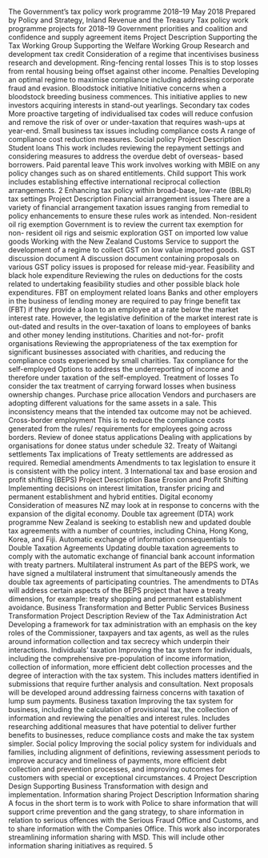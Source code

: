 The Government’s tax policy work programme 2018–19 May 2018 Prepared by Policy and Strategy, Inland Revenue and the Treasury Tax policy work programme projects for 2018–19 Government priorities and coalition and confidence and supply agreement items Project Description Supporting the Tax Working Group Supporting the Welfare Working Group Research and development tax credit Consideration of a regime that incentivises business research and development. Ring-fencing rental losses This is to stop losses from rental housing being offset against other income. Penalties Developing an optimal regime to maximise compliance including addressing corporate fraud and evasion. Bloodstock initiative Initiative concerns when a bloodstock breeding business commences. This initiative applies to new investors acquiring interests in stand-out yearlings. Secondary tax codes More proactive targeting of individualised tax codes will reduce confusion and remove the risk of over or under-taxation that requires wash-ups at year-end. Small business tax issues including compliance costs A range of compliance cost reduction measures. Social policy Project Description Student loans This work includes reviewing the repayment settings and considering measures to address the overdue debt of overseas- based borrowers. Paid parental leave This work involves working with MBIE on any policy changes such as on shared entitlements. Child support This work includes establishing effective international reciprocal collection arrangements. 2 Enhancing tax policy within broad-base, low-rate (BBLR) tax settings Project Description Financial arrangement issues There are a variety of financial arrangement taxation issues ranging from remedial to policy enhancements to ensure these rules work as intended. Non-resident oil rig exemption Government is to review the current tax exemption for non- resident oil rigs and seismic exploration GST on imported low value goods Working with the New Zealand Customs Service to support the development of a regime to collect GST on low value imported goods. GST discussion document A discussion document containing proposals on various GST policy issues is proposed for release mid-year. Feasibility and black hole expenditure Reviewing the rules on deductions for the costs related to undertaking feasibility studies and other possible black hole expenditures. FBT on employment related loans Banks and other employers in the business of lending money are required to pay fringe benefit tax (FBT) if they provide a loan to an employee at a rate below the market interest rate. However, the legislative definition of the market interest rate is out-dated and results in the over-taxation of loans to employees of banks and other money lending institutions. Charities and not-for- profit organisations Reviewing the appropriateness of the tax exemption for significant businesses associated with charities, and reducing the compliance costs experienced by small charities. Tax compliance for the self-employed Options to address the underreporting of income and therefore under taxation of the self-employed. Treatment of losses To consider the tax treatment of carrying forward losses when business ownership changes. Purchase price allocation Vendors and purchasers are adopting different valuations for the same assets in a sale. This inconsistency means that the intended tax outcome may not be achieved. Cross-border employment This is to reduce the compliance costs generated from the rules/ requirements for employees going across borders. Review of donee status applications Dealing with applications by organisations for donee status under schedule 32. Treaty of Waitangi settlements Tax implications of Treaty settlements are addressed as required. Remedial amendments Amendments to tax legislation to ensure it is consistent with the policy intent. 3 International tax and base erosion and profit shifting (BEPS) Project Description Base Erosion and Profit Shifting Implementing decisions on interest limitation, transfer pricing and permanent establishment and hybrid entities. Digital economy Consideration of measures NZ may look at in response to concerns with the expansion of the digital economy. Double tax agreement (DTA) work programme New Zealand is seeking to establish new and updated double tax agreements with a number of countries, including China, Hong Kong, Korea, and Fiji. Automatic exchange of information consequentials to Double Taxation Agreements Updating double taxation agreements to comply with the automatic exchange of financial bank account information with treaty partners. Multilateral instrument As part of the BEPS work, we have signed a multilateral instrument that simultaneously amends the double tax agreements of participating countries. The amendments to DTAs will address certain aspects of the BEPS project that have a treaty dimension, for example: treaty shopping and permanent establishment avoidance. Business Transformation and Better Public Services Business Transformation Project Description Review of the Tax Administration Act Developing a framework for tax administration with an emphasis on the key roles of the Commissioner, taxpayers and tax agents, as well as the rules around information collection and tax secrecy which underpin their interactions. Individuals’ taxation Improving the tax system for individuals, including the comprehensive pre-population of income information, collection of information, more efficient debt collection processes and the degree of interaction with the tax system. This includes matters identified in submissions that require further analysis and consultation. Next proposals will be developed around addressing fairness concerns with taxation of lump sum payments. Business taxation Improving the tax system for business, including the calculation of provisional tax, the collection of information and reviewing the penalties and interest rules. Includes researching additional measures that have potential to deliver further benefits to businesses, reduce compliance costs and make the tax system simpler. Social policy Improving the social policy system for individuals and families, including alignment of definitions, reviewing assessment periods to improve accuracy and timeliness of payments, more efficient debt collection and prevention processes, and improving outcomes for customers with special or exceptional circumstances. 4 Project Description Design Supporting Business Transformation with design and implementation. Information sharing Project Description Information sharing A focus in the short term is to work with Police to share information that will support crime prevention and the gang strategy, to share information in relation to serious offences with the Serious Fraud Office and Customs, and to share information with the Companies Office. This work also incorporates streamlining information sharing with MSD. This will include other information sharing initiatives as required. 5